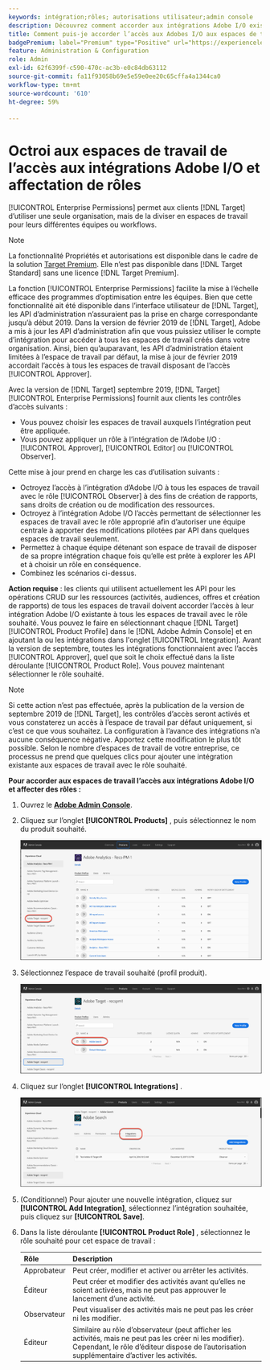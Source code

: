 ```yaml
---
keywords: intégration;rôles; autorisations utilisateur;admin console
description: Découvrez comment accorder aux intégrations Adobe I/O existantes l’accès à tous les espaces de travail avec le rôle souhaité dans Adobe Target.
title: Comment puis-je accorder l’accès aux Adobes I/O aux espaces de travail et attribuer des rôles ?
badgePremium: label="Premium" type="Positive" url="https://experienceleague.adobe.com/docs/target/using/introduction/intro.html?lang=fr#premium newtab=true" tooltip="Découvrez les fonctionnalités incluses dans Target Premium."
feature: Administration & Configuration
role: Admin
exl-id: 62f6399f-c590-470c-ac3b-e0c84db63112
source-git-commit: fa11f93058b69e5e59e0ee20c65cffa4a1344ca0
workflow-type: tm+mt
source-wordcount: '610'
ht-degree: 59%

---
```


# Octroi aux espaces de travail de l’accès aux intégrations Adobe I/O et affectation de rôles

[!UICONTROL Enterprise Permissions] permet aux clients [!DNL Target] d’utiliser une seule organisation, mais de la diviser en espaces de travail pour leurs différentes équipes ou workflows.

>[!NOTE]
>
>La fonctionnalité Propriétés et autorisations est disponible dans le cadre de la solution [Target Premium](/help/main/c-intro/intro.md#premium). Elle n’est pas disponible dans [!DNL Target Standard] sans une licence [!DNL Target Premium].

La fonction [!UICONTROL Enterprise Permissions] facilite la mise à l’échelle efficace des programmes d’optimisation entre les équipes. Bien que cette fonctionnalité ait été disponible dans l’interface utilisateur de [!DNL Target], les API d’administration n’assuraient pas la prise en charge correspondante jusqu’à début 2019. Dans la version de février 2019 de [!DNL Target], Adobe a mis à jour les API d’administration afin que vous puissiez utiliser le compte d’intégration pour accéder à tous les espaces de travail créés dans votre organisation. Ainsi, bien qu’auparavant, les API d’administration étaient limitées à l’espace de travail par défaut, la mise à jour de février 2019 accordait l’accès à tous les espaces de travail disposant de l’accès [!UICONTROL Approver].

Avec la version de [!DNL Target] septembre 2019, [!DNL Target] [!UICONTROL Enterprise Permissions] fournit aux clients les contrôles d’accès suivants :

* Vous pouvez choisir les espaces de travail auxquels l’intégration peut être appliquée.
* Vous pouvez appliquer un rôle à l’intégration de l’Adobe I/O : [!UICONTROL Approver], [!UICONTROL Editor] ou [!UICONTROL Observer].

Cette mise à jour prend en charge les cas d’utilisation suivants :

* Octroyez l’accès à l’intégration d’Adobe I/O à tous les espaces de travail avec le rôle [!UICONTROL Observer] à des fins de création de rapports, sans droits de création ou de modification des ressources.
* Octroyez à l’intégration Adobe I/O l’accès permettant de sélectionner les espaces de travail avec le rôle approprié afin d’autoriser une équipe centrale à apporter des modifications pilotées par API dans quelques espaces de travail seulement.
* Permettez à chaque équipe détenant son espace de travail de disposer de sa propre intégration chaque fois qu’elle est prête à explorer les API et à choisir un rôle en conséquence.
* Combinez les scénarios ci-dessus.

**Action requise** : les clients qui utilisent actuellement les API pour les opérations CRUD sur les ressources (activités, audiences, offres et création de rapports) de tous les espaces de travail doivent accorder l’accès à leur intégration Adobe I/O existante à tous les espaces de travail avec le rôle souhaité. Vous pouvez le faire en sélectionnant chaque [!DNL Target] [!UICONTROL Product Profile] dans le [!DNL Adobe Admin Console] et en ajoutant la ou les intégrations dans l&#39;onglet [!UICONTROL Integration]. Avant la version de septembre, toutes les intégrations fonctionnaient avec l’accès [!UICONTROL Approver], quel que soit le choix effectué dans la liste déroulante [!UICONTROL Product Role]. Vous pouvez maintenant sélectionner le rôle souhaité.

>[!NOTE]
>
>Si cette action n’est pas effectuée, après la publication de la version de septembre 2019 de [!DNL Target], les contrôles d’accès seront activés et vous constaterez un accès à l’espace de travail par défaut uniquement, si c’est ce que vous souhaitez. La configuration à l’avance des intégrations n’a aucune conséquence négative. Apportez cette modification le plus tôt possible. Selon le nombre d’espaces de travail de votre entreprise, ce processus ne prend que quelques clics pour ajouter une intégration existante aux espaces de travail avec le rôle souhaité.

**Pour accorder aux espaces de travail l’accès aux intégrations Adobe I/O et affecter des rôles :**

1. Ouvrez le **[Adobe Admin Console](https://adminconsole.adobe.com)**.

1. Cliquez sur l’onglet **[!UICONTROL Products]** , puis sélectionnez le nom du produit souhaité.

   ![Sélection du produit dans Adobe Admin Console](/help/main/administrating-target/c-user-management/property-channel/assets/io-choose-product.png)

1. Sélectionnez l’espace de travail souhaité (profil produit).

   ![Sélection du profil produit](/help/main/administrating-target/c-user-management/property-channel/assets/io-select-product-profile.png)

1. Cliquez sur l’onglet **[!UICONTROL Integrations]** .

   ![Onglet Intégrations](/help/main/administrating-target/c-user-management/property-channel/assets/integrations-tab.png)

1. (Conditionnel) Pour ajouter une nouvelle intégration, cliquez sur **[!UICONTROL Add Integration]**, sélectionnez l’intégration souhaitée, puis cliquez sur **[!UICONTROL Save]**.

1. Dans la liste déroulante **[!UICONTROL Product Role]** , sélectionnez le rôle souhaité pour cet espace de travail :

   | Rôle | Description |
   |--- |--- |
   | Approbateur | Peut créer, modifier et activer ou arrêter les activités. |
   | Éditeur | Peut créer et modifier des activités avant qu’elles ne soient activées, mais ne peut pas approuver le lancement d’une activité. |
   | Observateur | Peut visualiser des activités mais ne peut pas les créer ni les modifier. |
   | Éditeur | Similaire au rôle d’observateur (peut afficher les activités, mais ne peut pas les créer ni les modifier). Cependant, le rôle d’éditeur dispose de l’autorisation supplémentaire d’activer les activités. |
